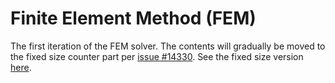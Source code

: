 Finite Element Method (FEM)
================================================================================

The first iteration of the FEM solver. The contents will gradually be moved to
the fixed size counter part per
[issue #14330](https://github.com/RobotLocomotion/drake/issues/14330). See the
fixed size version [here](../../fixed_fem/dev/README.md).
